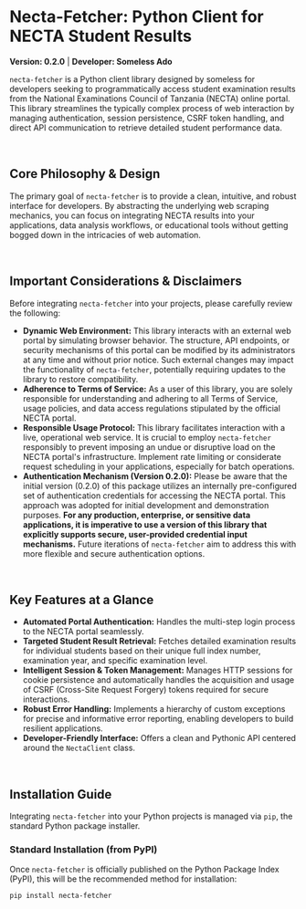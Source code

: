 # Necta-Fetcher: Python Client for NECTA Student Results

**Version: 0.2.0** | **Developer: Someless Ado**

`necta-fetcher` is a Python client library designed by someless for developers seeking to programmatically access student examination results from the National Examinations Council of Tanzania (NECTA) online portal. This library streamlines the typically complex process of web interaction by managing authentication, session persistence, CSRF token handling, and direct API communication to retrieve detailed student performance data.

<br>

## Core Philosophy & Design

The primary goal of `necta-fetcher` is to provide a clean, intuitive, and robust interface for developers. By abstracting the underlying web scraping mechanics, you can focus on integrating NECTA results into your applications, data analysis workflows, or educational tools without getting bogged down in the intricacies of web automation.

<br>

## Important Considerations & Disclaimers

Before integrating `necta-fetcher` into your projects, please carefully review the following:

*   **Dynamic Web Environment:** This library interacts with an external web portal by simulating browser behavior. The structure, API endpoints, or security mechanisms of this portal can be modified by its administrators at any time and without prior notice. Such external changes may impact the functionality of `necta-fetcher`, potentially requiring updates to the library to restore compatibility.
*   **Adherence to Terms of Service:** As a user of this library, you are solely responsible for understanding and adhering to all Terms of Service, usage policies, and data access regulations stipulated by the official NECTA portal.
*   **Responsible Usage Protocol:** This library facilitates interaction with a live, operational web service. It is crucial to employ `necta-fetcher` responsibly to prevent imposing an undue or disruptive load on the NECTA portal's infrastructure. Implement rate limiting or considerate request scheduling in your applications, especially for batch operations.
*   **Authentication Mechanism (Version 0.2.0):** Please be aware that the initial version (0.2.0) of this package utilizes an internally pre-configured set of authentication credentials for accessing the NECTA portal. This approach was adopted for initial development and demonstration purposes. **For any production, enterprise, or sensitive data applications, it is imperative to use a version of this library that explicitly supports secure, user-provided credential input mechanisms.** Future iterations of `necta-fetcher` aim to address this with more flexible and secure authentication options.

<br>

## Key Features at a Glance

*   **Automated Portal Authentication:** Handles the multi-step login process to the NECTA portal seamlessly.
*   **Targeted Student Result Retrieval:** Fetches detailed examination results for individual students based on their unique full index number, examination year, and specific examination level.
*   **Intelligent Session & Token Management:** Manages HTTP sessions for cookie persistence and automatically handles the acquisition and usage of CSRF (Cross-Site Request Forgery) tokens required for secure interactions.
*   **Robust Error Handling:** Implements a hierarchy of custom exceptions for precise and informative error reporting, enabling developers to build resilient applications.
*   **Developer-Friendly Interface:** Offers a clean and Pythonic API centered around the `NectaClient` class.

<br>

## Installation Guide

Integrating `necta-fetcher` into your Python projects is managed via `pip`, the standard Python package installer.

### Standard Installation (from PyPI)

Once `necta-fetcher` is officially published on the Python Package Index (PyPI), this will be the recommended method for installation:

```bash
pip install necta-fetcher